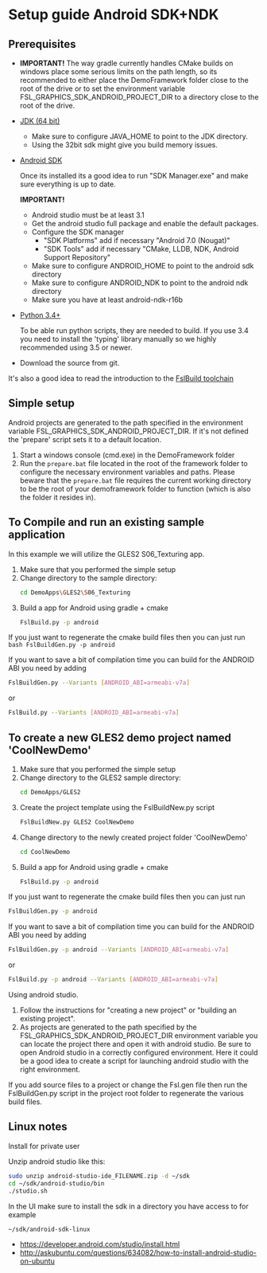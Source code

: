 # Setup guide Android SDK+NDK

## Prerequisites

- **IMPORTANT!**
  The way gradle currently handles CMake builds on windows place some serious limits on 
  the path length, so its recommended to either place the DemoFramework folder close to
  the root of the drive or to set the environment variable 
  FSL_GRAPHICS_SDK_ANDROID_PROJECT_DIR to a directory close to the root of the drive.

- [JDK (64 bit)](http://www.oracle.com/technetwork/java/javase/downloads/jdk8-downloads-2133151.html)
  - Make sure to configure JAVA_HOME to point to the JDK directory. 
  - Using the 32bit sdk might give you build memory issues.

- [Android SDK](https://developer.android.com/studio/index.html)

  Once its installed its a good idea to run "SDK Manager.exe" and make sure everything is up to date.
  
  **IMPORTANT!**
  - Android studio must be at least 3.1
  - Get the android studio full package and enable the default packages.
  - Configure the SDK manager 
    - "SDK Platforms" add if necessary "Android 7.0 (Nougat)"
    - "SDK Tools" add if necessary "CMake, LLDB, NDK, Android Support Repository"
  - Make sure to configure ANDROID_HOME to point to the android sdk directory
  - Make sure to configure ANDROID_NDK to point to the android ndk directory
  - Make sure you have at least android-ndk-r16b
  
- [Python 3.4+](https://www.python.org/ftp/python/3.6.2/python-3.6.2-amd64.exe)

  To be able run python scripts, they are needed to build. 
  If you use 3.4 you need to install the 'typing' library manually so we highly recommended using 3.5 or newer.
  
- Download the source from git.

It's also a good idea to read the introduction to the [FslBuild toolchain](./FslBuild_toolchain_readme.md)

## Simple setup

Android projects are generated to the path specified in the environment variable
FSL_GRAPHICS_SDK_ANDROID_PROJECT_DIR. If it's not defined the 'prepare' script
sets it to a default location.

1. Start a windows console (cmd.exe) in the DemoFramework folder
2. Run the `prepare.bat` file located in the root of the framework folder to
    configure the necessary environment variables and paths.
    Please beware that the `prepare.bat` file requires the current working
    directory to be the root of your demoframework folder to function
    (which is also the folder it resides in).

## To Compile and run an existing sample application

In this example we will utilize the GLES2 S06_Texturing app.

1. Make sure that you performed the simple setup
2. Change directory to the sample directory:
    ```bash
    cd DemoApps\GLES2\S06_Texturing
    ```
3. Build a app for Android using gradle + cmake
    ```bash
    FslBuild.py -p android
    ```
If you just want to regenerate the cmake build files then you can just run
    ```bash
    FslBuildGen.py -p android
    ```

If you want to save a bit of compilation time you can build for the ANDROID ABI you need by adding

```bash
FslBuildGen.py --Variants [ANDROID_ABI=armeabi-v7a]
```

or

```bash
FslBuild.py --Variants [ANDROID_ABI=armeabi-v7a]
```

## To create a new GLES2 demo project named 'CoolNewDemo'
  
1. Make sure that you performed the simple setup
2. Change directory to the GLES2 sample directory:
    ```bash
    cd DemoApps/GLES2
    ```
3. Create the project template using the FslBuildNew.py script
    ```bash
    FslBuildNew.py GLES2 CoolNewDemo  
    ```
4. Change directory to the newly created project folder 'CoolNewDemo'
    ```bash
    cd CoolNewDemo
    ```
5. Build a app for Android using gradle + cmake
    ```bash
    FslBuild.py -p android
    ```

If you just want to regenerate the cmake build files then you can just run

```bash
FslBuildGen.py -p android
```

If you want to save a bit of compilation time you can build for the ANDROID ABI you need by adding

```bash
FslBuildGen.py -p android --Variants [ANDROID_ABI=armeabi-v7a]
```

or

```bash
FslBuild.py -p android --Variants [ANDROID_ABI=armeabi-v7a]
```

Using android studio.

1. Follow the instructions for "creating a new project" or "building an existing project".  
2. As projects are generated to the path specified by the FSL_GRAPHICS_SDK_ANDROID_PROJECT_DIR
    environment variable you can locate the project there and open it with android studio.
    Be sure to open Android studio in a correctly configured environment.
    Here it could be a good idea to create a script for launching android studio with the
    right environment.

If you add source files to a project or change the Fsl.gen file then run the
FslBuildGen.py script in the project root folder to regenerate the various
build files.

## Linux notes

Install for private user

Unzip android studio like this:

```bash
sudo unzip android-studio-ide_FILENAME.zip -d ~/sdk
cd ~/sdk/android-studio/bin
./studio.sh  
```

In the UI make sure to install the sdk in a directory you have access to for example 

```bash
~/sdk/android-sdk-linux
```

- https://developer.android.com/studio/install.html
- http://askubuntu.com/questions/634082/how-to-install-android-studio-on-ubuntu
